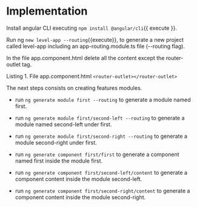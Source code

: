 # Implementation

Install angular CLI executing `npm install @angular/cli`{{ execute }}.

Run ng `new level-app --routing`{{execute}}, to generate a new project called level-app including an app-routing.module.ts file (--routing flag).

In the file app.component.html delete all the content except the router-outlet tag.

Listing 1. File app.component.html
`<router-outlet></router-outlet>`

The next steps consists on creating features modules.

- run `ng generate module first --routing` to generate a module named first.

- run `ng generate module first/second-left --routing` to generate a module named second-left under first.

- run `ng generate module first/second-right --routing` to generate a module second-right under first.

- run `ng generate component first/first` to generate a component named first inside the module first.

- run `ng generate component first/second-left/content` to generate a component content inside the module second-left.

- run `ng generate component first/second-right/content` to generate a component content inside the module second-right.
